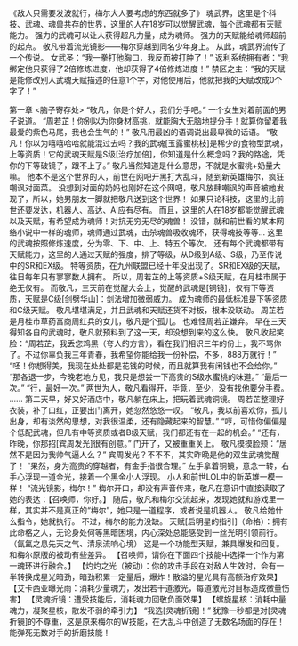 《敌人只需要发波就行，梅尔大人要考虑的东西就多了》
	魂武界，这里是个科技、武魂、魂兽共存的世界，这里的人在18岁可以觉醒武魂，每个武魂都有天赋能力。
	强力的武魂可以让人获得超凡力量，成为魂师。
	强力的天赋能给魂师超前的起点。
	敬凡带着流光镜影——梅尔穿越到同名少年身上。
	从此，魂武界流传了一个传说。
	女武圣：“我一拳打他胸口，我反而被打肿了！”
	返利系统拥有者：“我绑定他只获得了2倍修炼进度，他却获得了4倍修炼进度！”
	禁区之主：“我的天赋是能修改别人武魂天赋描述的任意1个字，对他使用后，他就把我的天赋改成0个字了！”

第一章 
	<脑子寄存处>
	“敬凡，你是个好人，我们分手吧。”
	一个女生对着前面的男子说道。
	“周若芷！你别以为你身材高挑，就能胸大无脑地提分手！就算你留着我最爱的紫色马尾，我也会生气的！”
	敬凡用最凶的语调说出最卑微的话语。
	“敬凡！你以为嘻嘻哈哈就能混过去吗？我的武魂[玉露蜜桃枝]是稀少的食物型武魂，上等资质！它的武魂天赋是S级[治疗加倍]，你知道是什么概念吗？我的路途，凭你的下等破镜子，跟不上了。”
	敬凡当然知道是什么意思，不就是水蜜桃+奶量大嘛。
	他本不是这个世界的人，前世在网吧开黑打大乱斗，随到新英雄梅尔，疯狂嘲讽对面菜。
	没想到对面的奶妈也刚好在这个网吧，敬凡放肆嘲讽的声音被她发现了，所以，她男朋友一脚就把敬凡送到这个世界！
	如果只论科技，这里的比前世还要发达，机器人、高达、AI应有尽有。
	而且，这里的人在18岁都能觉醒武魂以及天赋，有希望成为魂师！对抗无穷无尽的魂兽！
	没错，就和前世看的某本网络小说中一样的魂师，魂师通过武魂，击杀魂兽吸收魂环，获得魂技等等...
	这里的武魂按照修炼速度，分为零、下、中、上、特五个等次。
	还有每个武魂都带有天赋能力，这里的人通过天赋的强度，排了等级，从D级到A级、S级，乃至传说中的SR和EX级。
	特等资质，在九州联盟已经十年没出现了。SR和EX级的天赋，往日每年只有寥寥数人拥有。
	所以，周若芷的上等资质+S级天赋，在月桂市属于绝无仅有。
	而敬凡，三天前在觉醒大会上，觉醒的武魂是[铜镜]，仅有下等资质，天赋是C级[剑劈华山]：剑法增加微弱威力。
	成为魂师的最低标准是下等资质和C级天赋。
	敬凡堪堪满足，并且武魂和天赋还货不对板，根本没联动。
	周芷若是月桂市草药富商周红兵的女儿，敬凡是个孤儿。
	也难怪周若芷嫌弃。
	早在三天得知各自的武魂时，敬凡就预料到了这一天，却没想到来的这么快。
	敬凡收起笑脸：“周若芷，我丢您鸡黑（夸人的方言），看在我们相识三年的份上，我不骂你了。不过你辜负我三年青春，我希望你能给我一份补偿，不多，888万就行！”
	“呸！你想得美，我现在处处都是花钱的时候，而且就算我有闲钱也不会给你。”
	“那各退一步，今晚老地方见，我只是想尝一下高贵的S级水蜜桃的味道。”
	“最后一次。”
	“行，最好一次。”
	两世为人，敬凡看得开，毕竟，至少，没有找他要分手费。
	......
	第二天早，好又好酒店中，敬凡躺在床上，把玩着武魂铜镜。
	周若芷整理好衣装，补了口红，正要出门离开，她忽然悠悠一叹。
	“敬凡，我以前喜欢你，孤儿出身，却有淡然的思想，对我很温柔，还有隐藏起来的智慧。”
	“哼，可惜你偏偏是个低配武魂，但凡有中等资质或者B级天赋，我们都还有在一起的机会。”
	“还有，昨晚，你那招[宾周发光]很有创意。”
	门开了，又被重重关上。
	敬凡摸摸脸颊：“居然不是因为我帅气逼人么？”
	宾周发光？不不不，其实昨晚是他的双生武魂觉醒了！
	“果然，身为高贵的穿越者，有金手指很合理。”
	左手拿着铜镜，意念一转，右手心浮现一道金光，接着一个黑金小人浮现。
	小人和前世LOL中的新英雄一模一样！
	“流光镜影，梅尔！”
	梅尔开口，却没有声音传来，敬凡在意识中直接读取了她的表达：【召唤师，你好。】
	随后，敬凡和梅尔交流起来，发现她就和游戏里一样，其实并不是真正的“梅尔”，她只是一道程序，或者说是机器人。
	敬凡给她什么指令，她就执行。
	不过，梅尔的能力没缺。
	天赋[启明星的指引]（命格）：拥有此命格之人，无论身处何等黑暗困境，内心深处总能感受到一丝光明引领前行。（氤氲之息先天之气、清泉流响心境）
	这是一个功能型天赋，兼具爆发和回复。和梅尔原版的被动有些差异。
	【召唤师，请你在下面四个技能中选择一个作为第一魂环进行融合。】
	【灼灼之光（被动）：你的攻击手段在对敌人生效时，会有一半转换成星光暗劲，暗劲积累一定量后，爆炸！散溢的星光具有高额治疗效果】
	【艾卡西亚曝光雨：消耗少量魂力，发出若干道激光，每道激光对目标造成微量伤害】
	【灵魂折镜：遭受技能后，消耗魂力回敬负面效果】
	【螺旋星核：消耗中量魂力，凝聚星核，散发不弱的牵引力】
	“我选[灵魂折镜]！”
	犹豫一秒都是对[灵魂折镜]的不尊重，这是原来梅尔的W技能，在大乱斗中创造了无数名场面的存在！能弹死无数对手的折磨技能！
	